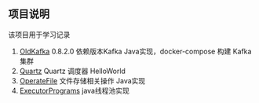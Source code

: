 ## 项目说明
该项目用于学习记录


1. [OldKafka](https://github.com/CrazyQii/Springboot/tree/master/OldKafka)
0.8.2.0 依赖版本Kafka Java实现，docker-compose 构建 Kafka 集群
2. [Quartz](https://github.com/CrazyQii/Springboot/tree/master/Quartz) 
Quartz 调度器 HelloWorld
3. [OperateFile](https://github.com/CrazyQii/Springboot/tree/master/OperateFile)
文件存储相关操作 Java实现
4. [ExecutorPrograms](https://github.com/CrazyQii/Springboot/tree/master/ExecutorPrograms)
java线程池实现